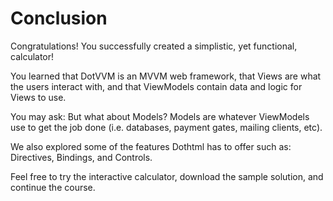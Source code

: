 ﻿---
Title: Conclusion
EmbeddedView:
    Path: /resources/010_calculator/solution/Calculator/Views/Calculator.dothtml
    Dependencies:
        - /resources/010_calculator/solution/Calculator/ViewModels/CalculatorViewModel.cs
Solution: /resources/010_calculator/solution
---

# Conclusion

Congratulations! You successfully created a simplistic, yet functional, calculator!

You learned that DotVVM is an MVVM web framework, that Views are what the users interact with, and that ViewModels contain data and logic for Views to use.

You may ask: But what about Models? Models are whatever ViewModels use to get the job done (i.e. databases, payment gates, mailing clients, etc).

We also explored some of the features Dothtml has to offer such as: Directives, Bindings, and Controls.

Feel free to try the interactive calculator, download the sample solution, and continue the course.